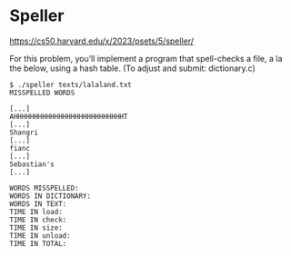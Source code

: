 # Speller

https://cs50.harvard.edu/x/2023/psets/5/speller/

For this problem, you’ll implement a program that spell-checks a file, a la the below, using a hash table. (To adjust and submit: dictionary.c)
```
$ ./speller texts/lalaland.txt
MISSPELLED WORDS

[...]
AHHHHHHHHHHHHHHHHHHHHHHHHHHHT
[...]
Shangri
[...]
fianc
[...]
Sebastian's
[...]

WORDS MISSPELLED:
WORDS IN DICTIONARY:
WORDS IN TEXT:
TIME IN load:
TIME IN check:
TIME IN size:
TIME IN unload:
TIME IN TOTAL:
```
